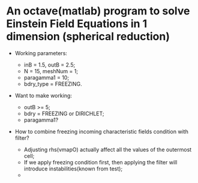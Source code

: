 # An octave(matlab) program to solve Einstein Field Equations in 1 dimension (spherical reduction)

* Working parameters: 
    * inB = 1.5, outB = 2.5;
    * N = 15, meshNum = 1;
    * paragamma1 = 10;
    * bdry\_type = FREEZING.

* Want to make working: 
    * outB >= 5;
    * bdry = FREEZING or DIRICHLET;
    * paragamma1?

* How to combine freezing incoming characteristic fields condition with filter?
    * Adjusting rhs(vmapO) actually affect all the values of the outermost cell;
    * If we apply freezing condition first, then applying the filter will introduce instabilities(known from test);
    *   
